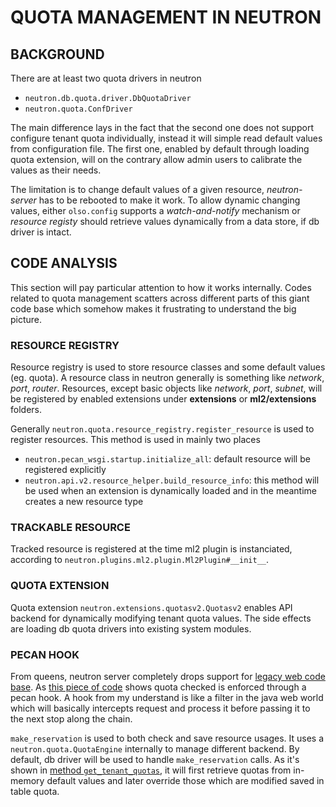 # QUOTA MANAGEMENT IN NEUTRON

## BACKGROUND

There are at least two quota drivers in neutron

* `neutron.db.quota.driver.DbQuotaDriver`
* `neutron.quota.ConfDriver`

The main difference lays in the fact that the second one does not support configure tenant quota
individually, instead it will simple read default values from configuration file. The first one,
enabled by default through loading quota extension, will on the contrary allow admin users to calibrate
the values as their needs.

The limitation is to change default values of a given resource, *neutron-server* has to be rebooted to
make it work. To allow dynamic changing values, either `olso.config` supports a *watch-and-notify* mechanism
or *resource registy* should retrieve values dynamically from a data store, if db driver is intact.

## CODE ANALYSIS

This section will pay particular attention to how it works internally. Codes related to quota management scatters
across different parts of this giant code base which somehow makes it frustrating to understand the big picture.

### RESOURCE REGISTRY

Resource registry is used to store resource classes and some default values (eg. quota). A resource class in neutron
generally is something like *network*, *port*, *router*. Resources, except basic objects like *network*, *port*, *subnet*, will be registered by enabled extensions under **extensions** or **ml2/extensions** folders.

Generally `neutron.quota.resource_registry.register_resource` is used to register resources. This method is used
in mainly two places

* `neutron.pecan_wsgi.startup.initialize_all`: default resource will be registered explicitly
* `neutron.api.v2.resource_helper.build_resource_info`: this method will be used when an extension is dynamically loaded and in the meantime creates a new resource type

### TRACKABLE RESOURCE

Tracked resource is registered at the time ml2 plugin is instanciated, according to `neutron.plugins.ml2.plugin.Ml2Plugin#__init__`.

### QUOTA EXTENSION

Quota extension `neutron.extensions.quotasv2.Quotasv2` enables API backend for dynamically modifying tenant quota values.
The side effects are loading db quota drivers into existing system modules.

### PECAN HOOK

From queens, neutron server completely drops support for [legacy web code base](https://github.com/openstack/neutron/commit/e2ea0b4652a261b948bb2e0b4b3be5f08be98793). As [this piece of code](https://github.com/openstack/neutron/blob/stable/queens/neutron/pecan_wsgi/app.py#L37) shows quota checked is enforced through a pecan hook. A hook from my understand is like a filter in the java web world which will basically intercepts request and process it before passing it to the next stop along the chain.

`make_reservation` is used to both check and save resource usages. It uses a `neutron.quota.QuotaEngine` internally to manage different backend. By default, db driver will be used to handle `make_reservation` calls. As it's shown in [method `get_tenant_quotas`](https://github.com/openstack/neutron/blob/master/neutron/db/quota/driver.py#L55), it will first retrieve quotas from in-memory default values and later override those which are modified saved in table quota.